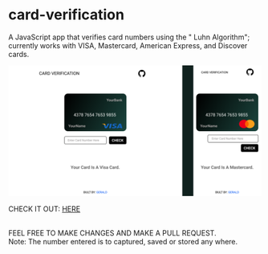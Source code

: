 # card-verification

A JavaScript app that verifies card numbers using the " Luhn Algorithm"; currently works with VISA, Mastercard, American Express, and Discover cards.

![DESIGN](./design/figma_design/card-verification.png)

CHECK IT OUT: [HERE](https://card-verification.vercel.app/)

<br>
FEEL FREE TO MAKE CHANGES AND MAKE A PULL REQUEST.

<br>
Note: The number entered is to captured, saved or stored any where.
